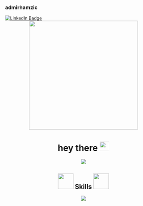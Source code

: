 ### admirhamzic
<div id="badges">
  <a href="https://www.linkedin.com/in/admir-hamzic-5ab61648/">
  <img src="https://img.shields.io/badge/LinkedIn-blue?style=for-the-badge&logo=linkedin&logoColor=white" alt="LinkedIn Badge"/>
  </a>  
</div>

<div id="header" align="center">
  <img src="https://media.giphy.com/media/gjrYDwbjnK8x36xZIO/giphy.gif" width="350" height="350"/>
</div>

<h1 align="center">
  hey there
  <img src="https://media.giphy.com/media/hvRJCLFzcasrR4ia7z/giphy.gif" width="30px"/>
</h1>

<p align="center">
  <img src="https://readme-typing-svg.herokuapp.com/?lines=Thanks+for+visitng+my+profile!;It's+a+work+in+progress!&font=Fira%20Code&center=true&width=380&height=50">
</p>

<h2 align="center">
  <img src="https://media.giphy.com/media/WpUknYkL7WbckSm6uW/giphy.gif" width="50px"/>
  Skills
  <img src="https://media.giphy.com/media/WpUknYkL7WbckSm6uW/giphy.gif" width="50px"/>
</h2>

<p align="center">
<img src="https://readme-typing-svg.herokuapp.com?size=30&duration=2500&color=FFF01E&background=00FF4400&center=true&multiline=true&width=630&height=115&lines=HTML+CSS+JavaScript+TypeScript+Java;React+SQL+MongoDB+JQuery+Spring;REST+API+GraphQL+JIRA+Agile"
</p>
  
<!--
**admirhamzic/admirhamzic** is a ✨ _special_ ✨ repository because its `README.md` (this file) appears on your GitHub profile.

Here are some ideas to get you started:

- 🔭 I’m currently working on ...
- 🌱 I’m currently learning ...
- 👯 I’m looking to collaborate on ...
- 🤔 I’m looking for help with ...
- 💬 Ask me about ...
- 📫 How to reach me: ...
- 😄 Pronouns: ...
- ⚡ Fun fact: ...
-->

